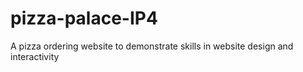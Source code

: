 # pizza-palace-IP4
A pizza ordering website to demonstrate skills in website design and interactivity
